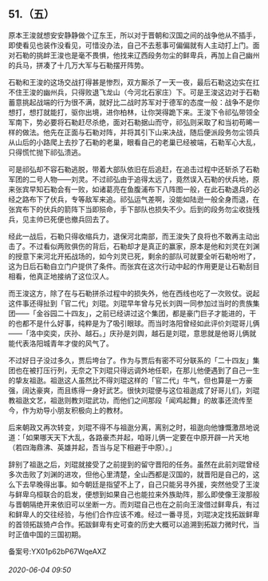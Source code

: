 ## 51.（五）
原本王浚就想安安静静做个辽东王，所以对于晋朝和汉国之间的战争他从不插手，即使看见也装作没看见，可惜没办法，自己不去惹事可偏偏就有人主动打上门。面对石勒的挑衅王浚也是毫不畏惧，他找来辽西段务勿尘的鲜卑兵，再加上自己幽州的兵马，拼凑了十几万大军与石勒摆开阵势。



石勒和王浚的这场交战打得甚是惨烈，双方厮杀了一天一夜，最后石勒这边实在扛不住王浚的幽州兵，只得败退飞龙山（今河北石家庄）下。可是王浚这边对于石勒蓄意挑起战端的行为很不满，就好比二战时苏军对于德军的态度一般：战争不是你想打，想打就能打，驱你出境，进你柏林，让你哭得跪下来。王浚下令祁弘带领全军南下，势必要将石勒赶尽杀绝，面对石勒据山而守，祁弘则采取了和当初苟晞一样的做法。他先在正面与石勒对阵，并将其引下山来决战，随后便派段务勿尘领兵从山后的小路爬上去抄了石勒的老巢，眼看自己的老巢已经被端，石勒军心大乱，只得慌忙抛下祁弘溃逃。



可是祁弘却不容石勒逃脱，带着大部队依旧在后追赶，在追击过程中还斩杀了石勒军团的二号人物——刘灵。不过祁弘由于追得太远了，竟然误入石勒的伏兵地，原来张宾早知石勒会有一败，如诸葛亮在鱼腹浦布下八阵图一般，在此石勒退兵的必经之路布下了伏兵，专等敌军来追。祁弘运气差啊，没能如陆逊一般全身而退，在张宾布下的伏兵的箭阵下当即殒命，手下部队也损失不少。后到的段务勿尘收拢残兵，见主帅已死便也撤兵回去了。



经此一战后，石勒只得收缩兵力，退保河北南部，而王浚失了良将也不敢再主动出击了。不过看似两败俱伤的背后，石勒却才是真正的赢家，原本是他和刘灵在刘渊的授意下来河北开拓战场的，如今刘灵已死，剩余的部队可就要全听石勒吩咐了，这为日后石勒自立门户提供了条件。而张宾在这次行动中起的作用更是让石勒刮目相看，他真正地接纳了这位汉人。



而王浚这方，除了在与石勒拼杀过程中的损失外，他在西线也吃了一次败仗。说起这件事还得扯到「官二代」刘琨。刘琨早年曾与兄长刘舆一同参加过当时的贵族集团——「金谷园二十四友」，之前已经讲过这个集团，都是豪门巨子才能进的，干的也都不是什么好事，纯粹是为了吸引眼球。而当时洛阳曾经如此评价刘琨哥儿俩——「洛中奕奕，庆孙、越石。」庆孙是刘舆，越石是刘琨，意思就是他哥儿俩就能代表洛阳城青年才俊的风气了。



不过好日子没过多久，贾后垮台了。作为与贾后有密不可分联系的「二十四友」集团也在被打压行列，无奈之下刘琨只得远调外地任职，在那儿他便遇到了自己一生的挚友祖逖。祖逖这人虽然比不得刘琨这样的「官二代」牛气，但也算是一方豪强，阔达豪爽，而且练得一身好武艺。很快刘琨便与这位祖逖成了好哥儿们，刘琨教祖逖文艺，祖逖则教刘琨武功，而他们之间那段「闻鸡起舞」的故事还流传至今，作为劝导小朋友积极向上的教材。



后来朝政又再次转变，刘琨不得不与祖逖分离，离别之时，祖逖向他慷慨激昂地说道：「如果哪天天下大乱，各路豪杰并起，咱哥儿俩一定要在中原开辟一片天地（若四海鼎沸、英雄并起，吾当与足下相避于中原）。」



辞别了祖逖之后，刘琨就接受了之前提到的留守晋阳的任务。虽然在此前刘琨曾经多次击败了刘渊的进攻，但他心里清楚，全山西都是汉国的，就晋阳是自己的，这么下去早晚得出事。如今朝廷是指望不上了，自己只能另寻外援，突然他受了王浚与鲜卑乌桓联合的启发，便想到如果自己也能拉来外族助阵，那么即使像王浚那般与晋朝隔绝开来依旧可以坐断一方。而刘琨自己也在之前向王浚借过鲜卑兵，有过和鲜卑人的交往经验，与他们合作应该不难。经过一番寻觅，刘琨决定找拓跋鲜卑的首领拓跋猗卢合作。拓跋鲜卑有史可查的历史大概可以追溯到拓跋力微时代，当时正值中国的三国初期。



备案号:YX01p62bP67WqeAXZ


###### 2020-06-04 09:50
